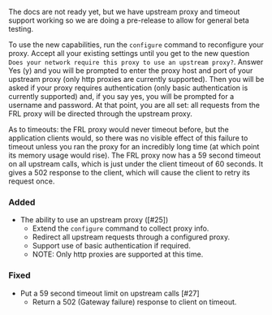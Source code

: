 The docs are not ready yet, but we have upstream proxy and timeout support working so we are doing a pre-release to allow for general beta testing.

To use the new capabilities, run the `configure` command to reconfigure your proxy.  Accept all your existing settings until you get to the new question `Does your network require this proxy to use an upstream proxy?`. Answer Yes (y) and you will be prompted to enter the proxy host and port of your upstream proxy (only http proxies are currently supported).  Then you will be asked if your proxy requires authentication (only basic authentication is currently supported) and, if you say yes, you will be prompted for a username and password.  At that point, you are all set: all requests from the FRL proxy will be directed through the upstream proxy.

As to timeouts: the FRL proxy would never timeout before, but the application clients would, so there was no visible effect of this failure to timeout unless you ran the proxy for an incredibly long time (at which point its memory usage would rise).  The FRL proxy now has a 59 second timeout on all upstream calls, which is just under the client timeout of 60 seconds.  It gives a 502 response to the client, which will cause the client to retry its request once.

### Added
* The ability to use an upstream proxy ([#25])
    * Extend the `configure` command to collect proxy info.
    * Redirect all upstream requests through a configured proxy.
    * Support use of basic authentication if required.
    * NOTE: Only http proxies are supported at this time.
    
### Fixed
* Put a 59 second timeout limit on upstream calls [#27]
    * Return a 502 (Gateway failure) response to client on timeout.
